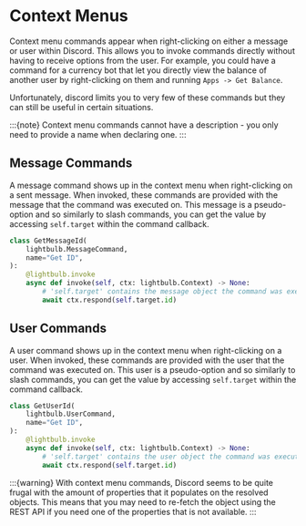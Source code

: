 # Context Menus

Context menu commands appear when right-clicking on either a message or user within Discord. This allows you to invoke
commands directly without having to receive options from the user. For example, you could have a command for a currency
bot that let you directly view the balance of another user by right-clicking on them and running `Apps -> Get Balance`.

Unfortunately, discord limits you to very few of these commands but they can still be useful in certain situations.

:::{note}
Context menu commands cannot have a description - you only need to provide a name when declaring one.
:::

## Message Commands

A message command shows up in the context menu when right-clicking on a sent message. When invoked, these commands
are provided with the message that the command was executed on. This message is a pseudo-option and so similarly to
slash commands, you can get the value by accessing `self.target` within the command callback.

```python
class GetMessageId(
    lightbulb.MessageCommand,
    name="Get ID",
):
    @lightbulb.invoke
    async def invoke(self, ctx: lightbulb.Context) -> None:
        # 'self.target' contains the message object the command was executed on
        await ctx.respond(self.target.id)
```

## User Commands

A user command shows up in the context menu when right-clicking on a user. When invoked, these commands
are provided with the user that the command was executed on. This user is a pseudo-option and so similarly to
slash commands, you can get the value by accessing `self.target` within the command callback.

```python
class GetUserId(
    lightbulb.UserCommand,
    name="Get ID",
):
    @lightbulb.invoke
    async def invoke(self, ctx: lightbulb.Context) -> None:
        # 'self.target' contains the user object the command was executed on
        await ctx.respond(self.target.id)
```

:::{warning}
With context menu commands, Discord seems to be quite frugal with the amount of properties that it populates
on the resolved objects. This means that you may need to re-fetch the object using the REST API if you need
one of the properties that is not available.
:::
